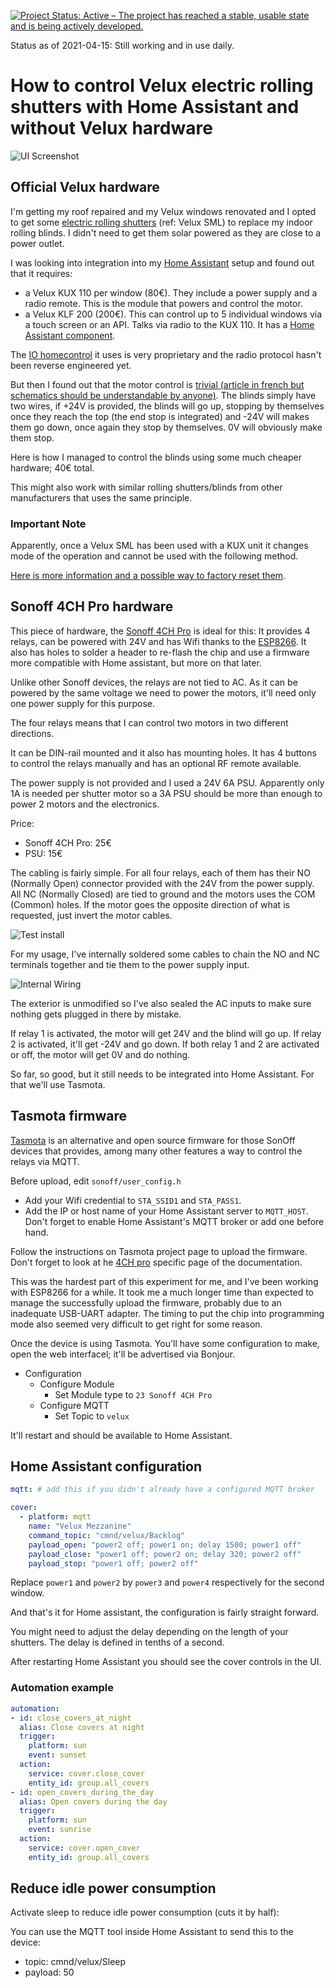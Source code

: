 [![Project Status: Active – The project has reached a stable, usable state and is being actively developed.](https://www.repostatus.org/badges/latest/active.svg)](https://www.repostatus.org/#active)

Status as of 2021-04-15: Still working and in use daily.

# How to control Velux electric rolling shutters with Home Assistant and without Velux hardware

![UI Screenshot](homeassistant_ui.png)

## Official Velux hardware

I'm getting my roof repaired and my Velux windows renovated and I opted to get some [electric rolling shutters](https://www.velux.co.uk/products/blinds-and-shutters/roller-shutters) (ref: Velux SML) to replace my indoor rolling blinds. I didn't need to get them solar powered as they are close to a power outlet.

I was looking into integration into my [Home Assistant](https://home-assistant.io) setup and found out that it requires:

 * a Velux KUX 110 per window (80€). They include a power supply and a radio remote. This is the module that powers and control the motor.
 * a Velux KLF 200 (200€). This can control up to 5 individual windows via a touch screen or an API. Talks via radio to the KUX 110. It has a [Home Assistant component](https://home-assistant.io/components/velux/).

The [IO homecontrol](protocol) it uses is very proprietary and the radio protocol hasn't been reverse engineered yet.

But then I found out that the motor control is [trivial (article in french but schematics should be understandable by anyone)](http://www.planete-domotique.com/blog/2013/08/29/comment-piloter-ses-volets-roulants-velux/). The blinds simply have two wires, if +24V is provided, the blinds will go up, stopping by themselves once they reach the top (the end stop is integrated) and -24V will makes them go down, once again they stop by themselves. 0V will obviously make them stop.

Here is how I managed to control the blinds using some much cheaper hardware; 40€ total.

This might also work with similar rolling shutters/blinds from other manufacturers that uses the same principle.

### Important Note

Apparently, once a Velux SML has been used with a KUX unit it changes mode of the operation and cannot be used with the following method.

[Here is more information and a possible way to factory reset them](https://smarthome.exposed/controlling-velux-windows/).

## Sonoff 4CH Pro hardware

This piece of hardware, the [Sonoff 4CH Pro](http://sonoff.itead.cc/en/products/sonoff/sonoff-4ch-pro) is ideal for this: It provides 4 relays, can be powered with 24V and has Wifi thanks to the [ESP8266](https://en.wikipedia.org/wiki/ESP8266). It also has holes to solder a header to re-flash the chip and use a firmware more compatible with Home assistant, but more on that later.

Unlike other Sonoff devices, the relays are not tied to AC. As it can be powered by the same voltage we need to power the motors, it'll need only one power supply for this purpose.

The four relays means that I can control two motors in two different directions.

It can be DIN-rail mounted and it also has mounting holes. It has 4 buttons to control the relays manually and has an optional RF remote available.

The power supply is not provided and I used a 24V 6A PSU. Apparently only 1A is needed per shutter motor so a 3A PSU should be more than enough to power 2 motors and the electronics.

Price: 
  * Sonoff 4CH Pro: 25€
  * PSU: 15€

The cabling is fairly simple. For all four relays, each of them has their NO (Normally Open) connector provided with the 24V from the power supply. All NC (Normally Closed) are tied to ground and the motors uses the COM (Common) holes. If the motor goes the opposite direction of what is requested, just invert the motor cables.

![Test install](velux_test_install.jpg)

For my usage, I've internally soldered some cables to chain the NO and NC terminals together and tie them to the power supply input.

![Internal Wiring](internal_wiring.jpg)

The exterior is unmodified so I've also sealed the AC inputs to make sure nothing gets plugged in there by mistake.

If relay 1 is activated, the motor will get 24V and the blind will go up. If relay 2 is activated, it'll get -24V and go down. If both relay 1 and 2 are activated or off, the motor will get 0V and do nothing.

So far, so good, but it still needs to be integrated into Home Assistant. For that we'll use Tasmota.

## Tasmota firmware

[Tasmota](https://github.com/arendst/Sonoff-Tasmota) is an alternative and open source firmware for those SonOff devices that provides, among many other features a way to control the relays via MQTT.

Before upload, edit `sonoff/user_config.h`

 * Add your Wifi credential to `STA_SSID1` and `STA_PASS1`.
 * Add the IP or host name of your Home Assistant server to `MQTT_HOST`. Don't forget to enable Home Assistant's MQTT broker or add one before hand.

Follow the instructions on Tasmota project page to upload the firmware. Don't forget to look at he [4CH pro](https://github.com/arendst/Sonoff-Tasmota/wiki/Sonoff-4CH-and-4CH-Pro) specific page of the documentation.

This was the hardest part of this experiment for me, and I've been working with ESP8266 for a while. It took me a much longer time than expected to manage the successfully upload the firmware, probably due to an inadequate USB-UART adapter. The timing to put the chip into programming mode also seemed very difficult to get right for some reason.

Once the device is using Tasmota. You'll have some configuration to make, open the web interfacel; it'll be advertised via Bonjour.

 * Configuration
   * Configure Module
     * Set Module type to `23 Sonoff 4CH Pro`
   * Configure MQTT
     * Set Topic to `velux`

It'll restart and should be available to Home Assistant.

## Home Assistant configuration

```yaml
mqtt: # add this if you didn't already have a configured MQTT broker

cover:
  - platform: mqtt
    name: "Velux Mezzanine"
    command_topic: "cmnd/velux/Backlog"
    payload_open: "power2 off; power1 on; delay 1500; power1 off"
    payload_close: "power1 off; power2 on; delay 320; power2 off"
    payload_stop: "power1 off; power2 off"
```

Replace `power1` and `power2` by `power3` and `power4` respectively for the second window.

And that's it for Home assistant, the configuration is fairly straight forward.

You might need to adjust the delay depending on the length of your shutters. The delay is defined in tenths of a second.

After restarting Home Assistant you should see the cover controls in the UI.

### Automation example 

```yaml
automation:
- id: close_covers_at_night
  alias: Close covers at night
  trigger:
    platform: sun
    event: sunset
  action:
    service: cover.close_cover
    entity_id: group.all_covers
- id: open_covers_during_the_day
  alias: Open covers during the day
  trigger:
    platform: sun
    event: sunrise
  action:
    service: cover.open_cover
    entity_id: group.all_covers
```

## Reduce idle power consumption

Activate sleep to reduce idle power consumption (cuts it by half):

You can use the MQTT tool inside Home Assistant to send this to the device:

 * topic: cmnd/velux/Sleep
 * payload: 50
